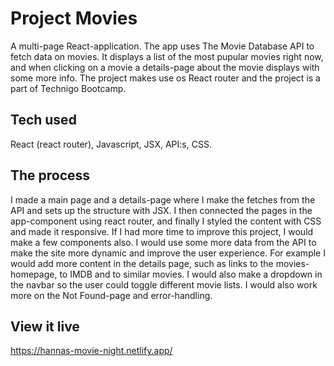 # Project Movies
A multi-page React-application. The app uses The Movie Database API to fetch data on movies. It displays a list of the most pupular movies right now, and when clicking on a movie a details-page about the movie displays with some more info.
The project makes use os React router and the project is a part of Technigo Bootcamp.

## Tech used
React (react router), Javascript, JSX, API:s, CSS. 

## The process
I made a main page and a details-page where I make the fetches from the API and sets up the structure with JSX. I then connected the pages in the app-component using react router, and finally I styled the content with CSS and made it responsive.
If I had more time to improve this project, I would make a few components also. I would use some more data from the API to make the site more dynamic and improve the user experience. For example I would add more content in the details page, such as links to the movies-homepage, to IMDB and to similar movies. I would also make a dropdown in the navbar so the user could toggle different movie lists.
I would also work more on the Not Found-page and error-handling.

## View it live
https://hannas-movie-night.netlify.app/
